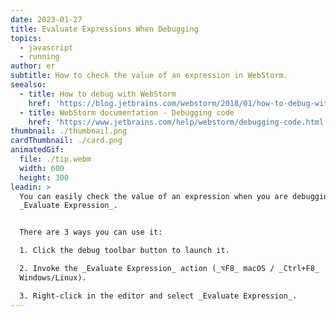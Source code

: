 ```yaml
---
date: 2023-01-27
title: Evaluate Expressions When Debugging
topics:
  - javascript
  - running
author: er
subtitle: How to check the value of an expression in WebStorm.
seealso:
  - title: How to debug with WebStorm
    href: 'https://blog.jetbrains.com/webstorm/2018/01/how-to-debug-with-webstorm/'
  - title: WebStorm documentation - Debugging code
    href: 'https://www.jetbrains.com/help/webstorm/debugging-code.html'
thumbnail: ./thumbnail.png
cardThumbnail: ./card.png
animatedGif:
  file: ./tip.webm
  width: 600
  height: 300
leadin: >
  You can easily check the value of an expression when you are debugging using
  _Evaluate Expression_.


  There are 3 ways you can use it:

  1. Click the debug toolbar button to launch it.

  2. Invoke the _Evaluate Expression_ action (_⌥F8_ macOS / _Ctrl+F8_
  Windows/Linux).

  3. Right-click in the editor and select _Evaluate Expression_.
---
```


